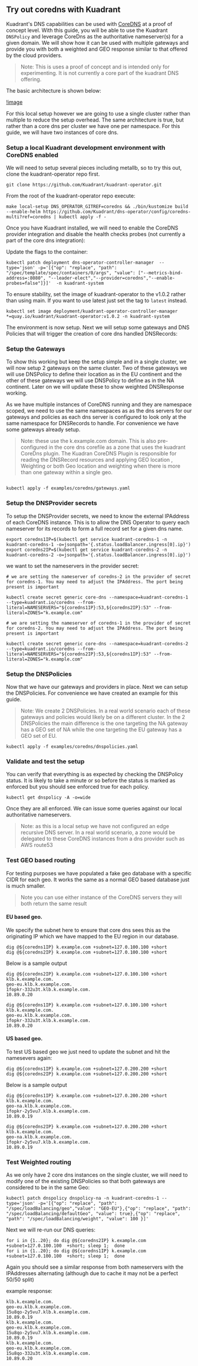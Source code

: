 ## Try out coredns with Kuadrant

Kuadrant's DNS capabilities can be used with [CoreDNS](https://coredns.io/) at a proof of concept level. With this guide, you will be able to use the Kuadrant `DNSPolicy` and leverage CoreDns as the authoritative nameserver(s) for a given domain. We will show how it can be used with multiple gateways and provide you with both a weighted and GEO response similar to that offered by the cloud providers.


>Note: This is uses a proof of concept and is intended only for experimenting. It is not currently a core part of the kuadrant DNS offering.


The basic architecture is shown below:

[!image](./core-dns.png)


For this local setup however we are going to use a single cluster rather than multiple to reduce the setup overhead. The same architecture is true, but rather than a core dns per cluster we have one per namespace. For this guide, we will have two instances of core dns.


### Setup a local Kuadrant development environment with CoreDNS enabled

We will need to setup several pieces including metallb, so to try this out, clone the kuadrant-operator repo first.

```
git clone https://github.com/Kuadrant/kuadrant-operator.git
```

From the root of the kuadrant-operator repo execute:

```
make local-setup DNS_OPERATOR_GITREF=coredns && ./bin/kustomize build --enable-helm https://github.com/Kuadrant/dns-operator/config/coredns-multi?ref=coredns | kubectl apply -f -
```


Once you have Kuadrant installed, we will need to enable the CoreDNS provider integration and disable the health checks probes (not currently a part of the core dns integration):


Update the flags to the container:

```
kubectl patch deployment dns-operator-controller-manager  --type='json' -p='[{"op": "replace", "path": "/spec/template/spec/containers/0/args", "value": ["--metrics-bind-address=:8080", "--leader-elect","--provider=coredns","--enable-probes=false"]}]'  -n kuadrant-system
```

To ensure stability, set the image of kuadrant-operator to the v1.0.2 rather than using main. If you want to use latest just set the tag to `latest` instead. 

```
kubectl set image deployment/kuadrant-operator-controller-manager *=quay.io/kuadrant/kuadrant-operator:v1.0.2 -n kuadrant-system
```


The environment is now setup. Next we will setup some gateways and DNS Policies that will trigger the creation of core dns handled DNSRecords:

### Setup the Gateways

To show this working but keep the setup simple and in a single cluster, we will now setup 2 gateways on the same cluster. Two of these gateways we will use DNSPolicy to define their location as in the EU continent and the other of these gateways we will use DNSPolicy to define as in the NA continent. Later on we will update these to show weighted DNSResponse working.

As we have multiple instances of CoreDNS running and they are namespace scoped, we need to use the same namespaces as as the dns servers for our gateways and policies as each dns server is configured to look only at the same namespace for DNSRecords to handle. For convenience we have some gateways already setup.

> Note: these use the k.example.com domain. This is also pre-configured in the core dns corefile as a zone that uses the kuadrant CoreDns plugin. The Kuadran CoreDNS Plugin is responsible for reading the DNSRecord resources and applying GEO location , Weighting or both Geo location and weighting when there is more than one gateway within a single geo.


```

kubectl apply -f examples/coredns/gateways.yaml

```

### Setup the DNSProvider secrets

To setup the DNSProvider secrets, we need to know the external IPAddress of each CoreDNS instance. This is to allow the DNS Operator to query each nameserver for its records to form a full record set for a given dns name.

```
export coredns1IP=$(kubectl get service kuadrant-coredns-1 -n kuadrant-coredns-1 -o=jsonpath='{.status.loadBalancer.ingress[0].ip}')
export coredns2IP=$(kubectl get service kuadrant-coredns-2 -n kuadrant-coredns-2 -o=jsonpath='{.status.loadBalancer.ingress[0].ip}')
```

we want to set the nameservers in the provider secret:

```
# we are setting the nameserver of coredns-2 in the provider of secret for coredns-1. You may need to adjust the IPAddress. The port being present is important 

kubectl create secret generic core-dns --namespace=kuadrant-coredns-1 --type=kuadrant.io/coredns --from-literal=NAMESERVERS="${coredns1IP}:53,${coredns2IP}:53" --from-literal=ZONES="k.example.com"

# we are setting the nameserver of coredns-1 in the provider of secret for coredns-2. You may need to adjust the IPAddress. The port being present is important 

kubectl create secret generic core-dns --namespace=kuadrant-coredns-2 --type=kuadrant.io/coredns --from-literal=NAMESERVERS="${coredns2IP}:53,${coredns1IP}:53" --from-literal=ZONES="k.example.com"
```

### Setup the DNSPolicies

Now that we have our gateways and providers in place. Next we can setup the DNSPolicies. For convenience we have created an example for this guide.

>Note: We create 2 DNSPolicies. In a real world scenario each of these gateways and policies would likely be on a different cluster. In the 2 DNSPolicies the main difference is the one targeting the NA gateway has a GEO set of NA while the one targeting the EU gateway has a GEO set of EU.

```
kubectl apply -f examples/coredns/dnspolicies.yaml
```

### Validate and test the setup

You can verify that everything is as expected by checking the DNSPolicy status. It is likely to take a minute or so before the status is marked as enforced but you should see enforced true for each policy.

```
kubectl get dnspolicy -A -o=wide
```

Once they are all enforced. We can issue some queries against our local authoritative nameservers. 

>Note: as this is a local setup we have not configured an edge recursive DNS server. In a real world scenario, a zone would be delegated to these CoreDNS instances from a dns provider such as AWS route53

### Test GEO based routing

For testing purposes we have populated a fake geo database with a specific CIDR for each geo. It works the same as a normal GEO based database just is much smaller.

>Note you can use either instance of the CoreDNS servers they will both return the same result

#### EU based geo.

We specify the subnet here to ensure that core dns sees this as the originating IP which we have mapped to the EU region in our database.

```
dig @${coredns1IP} k.example.com +subnet=127.0.100.100 +short
dig @${coredns2IP} k.example.com +subnet=127.0.100.100 +short
```

Below is a sample output

```
dig @${coredns2IP} k.example.com +subnet=127.0.100.100 +short
klb.k.example.com.
geo-eu.klb.k.example.com.
1fopkr-332u3t.klb.k.example.com.
10.89.0.20

dig @${coredns1IP} k.example.com +subnet=127.0.100.100 +short
klb.k.example.com.
geo-eu.klb.k.example.com.
1fopkr-332u3t.klb.k.example.com.
10.89.0.20
```

#### US based geo.

To test US based geo we just need to update the subnet and hit the namesevers again:

```
dig @${coredns1IP} k.example.com +subnet=127.0.200.200 +short
dig @${coredns2IP} k.example.com +subnet=127.0.200.200 +short
```

Below is a sample output

```
dig @${coredns1IP} k.example.com +subnet=127.0.200.200 +short
klb.k.example.com.
geo-na.klb.k.example.com.
1fopkr-2y5vu7.klb.k.example.com.
10.89.0.19

dig @${coredns2IP} k.example.com +subnet=127.0.200.200 +short
klb.k.example.com.
geo-na.klb.k.example.com.
1fopkr-2y5vu7.klb.k.example.com.
10.89.0.19
```

### Test Weighted routing

As we only have 2 core dns instances on the single cluster, we will need to modify one of the existing DNSPolicies so that both gateways are considered to be in the same Geo:

```
kubectl patch dnspolicy dnspolicy-na -n kuadrant-coredns-1 --type='json' -p='[{"op": "replace", "path": "/spec/loadBalancing/geo","value": "GEO-EU"},{"op": "replace", "path": "/spec/loadBalancing/defaultGeo", "value": true},{"op": "replace", "path": "/spec/loadBalancing/weight", "value": 100 }]'
```

Next we will re-run our DNS queries:

```
for i in {1..20}; do dig @${coredns2IP} k.example.com +subnet=127.0.100.100  +short; sleep 1;  done
for i in {1..20}; do dig @${coredns1IP} k.example.com +subnet=127.0.100.100  +short; sleep 1;  done

```

Again you should see a similar response from both nameservers with the IPAddresses alternating (although due to cache it may not be a perfect 50/50 split)

example response:

```
klb.k.example.com.
geo-eu.klb.k.example.com.
15u8qo-2y5vu7.klb.k.example.com.
10.89.0.19
klb.k.example.com.
geo-eu.klb.k.example.com.
15u8qo-2y5vu7.klb.k.example.com.
10.89.0.19
klb.k.example.com.
geo-eu.klb.k.example.com.
15u8qo-332u3t.klb.k.example.com.
10.89.0.20
```